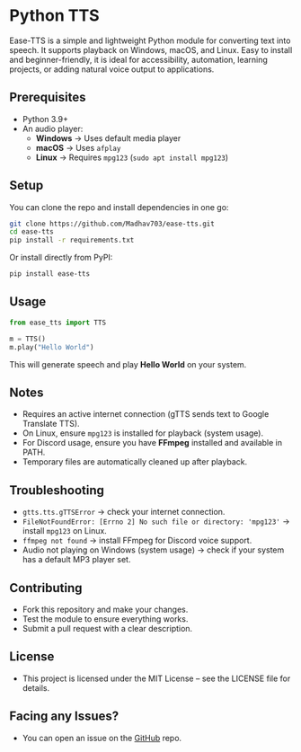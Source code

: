 # Python TTS  

Ease-TTS is a simple and lightweight Python module for converting text into speech. It supports playback on Windows, macOS, and Linux. Easy to install and beginner-friendly, it is ideal for accessibility, automation, learning projects, or adding natural voice output to applications.

## Prerequisites  

- Python 3.9+  
- An audio player:  
  - **Windows** → Uses default media player  
  - **macOS** → Uses `afplay`  
  - **Linux** → Requires `mpg123` (`sudo apt install mpg123`)  

## Setup  

You can clone the repo and install dependencies in one go:  

```bash
git clone https://github.com/Madhav703/ease-tts.git
cd ease-tts
pip install -r requirements.txt
```

Or install directly from PyPI:  

```bash
pip install ease-tts
```

## Usage  

```python
from ease_tts import TTS

m = TTS()
m.play("Hello World")
```

This will generate speech and play **Hello World** on your system.  

## Notes  

- Requires an active internet connection (gTTS sends text to Google Translate TTS).  
- On Linux, ensure `mpg123` is installed for playback (system usage).  
- For Discord usage, ensure you have **FFmpeg** installed and available in PATH.  
- Temporary files are automatically cleaned up after playback.  

## Troubleshooting  

- `gtts.tts.gTTSError` → check your internet connection.  
- `FileNotFoundError: [Errno 2] No such file or directory: 'mpg123'` → install `mpg123` on Linux.  
- `ffmpeg not found` → install FFmpeg for Discord voice support.  
- Audio not playing on Windows (system usage) → check if your system has a default MP3 player set.  

## Contributing  

- Fork this repository and make your changes.  
- Test the module to ensure everything works.  
- Submit a pull request with a clear description.  

## License  

- This project is licensed under the MIT License – see the LICENSE file for details.  

## Facing any Issues?  

- You can open an issue on the [GitHub](https://github.com/Madhav703/ease-tts/issues) repo.  
